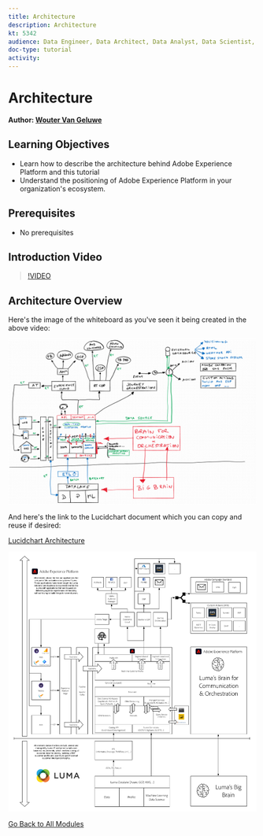 ```yaml
---
title: Architecture
description: Architecture
kt: 5342
audience: Data Engineer, Data Architect, Data Analyst, Data Scientist, Orchestration Engineer, BI Expert, Marketer
doc-type: tutorial
activity: 
---
```


# Architecture

**Author: [Wouter Van Geluwe](https://www.linkedin.com/in/woutervangeluwe/)**

## Learning Objectives

- Learn how to describe the architecture behind Adobe Experience Platform and this tutorial
- Understand the positioning of Adobe Experience Platform in your organization's ecosystem.

## Prerequisites

- No prerequisites

## Introduction Video

>[!VIDEO](https://video.tv.adobe.com/v/32553?quality=12&learn=on)

## Architecture Overview

Here's the image of the whiteboard as you've seen it being created in the above video:

![Luma Retail](./assets/images/whiteboard.png)

And here's the link to the Lucidchart document which you can copy and reuse if desired:

[Lucidchart Architecture](https://bit.ly/3flr2Nc)

![Luma Retail](./assets/images/architecture.png)

[Go Back to All Modules](./overview.md)
